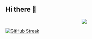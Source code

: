 ## Hi there 👋

<!--
**jasonhejiahuan/jasonhejiahuan** is a ✨ _special_ ✨ repository because its `README.md` (this file) appears on your GitHub profile.

Here are some ideas to get you started:

- 🔭 I’m currently working on ...
- 🌱 I’m currently learning ...
- 👯 I’m looking to collaborate on ...
- 🤔 I’m looking for help with ...
- 💬 Ask me about ...
- 📫 How to reach me: ...
- 😄 Pronouns: ...
- ⚡ Fun fact: ...
-->

<p align="center">
<img src="https://capsule-render.vercel.app/api?type=waving&color=timeGradient&height=300&&section=header&text=Hello%20World&fontSize=90&fontAlign=50&fontAlignY=30&desc=jasonhejiahuan&descAlign=50&descSize=30&descAlignY=60&animation=twinkling" />
</p>

[![GitHub Streak](https://streak-stats.demolab.com?user=jasonhejiahuan&mode=weekly)](https://git.io/streak-stats)
